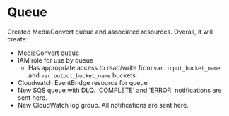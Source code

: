 # Queue

Created MediaConvert queue and associated resources. Overall, it will create:

* MediaConvert queue
* IAM role for use by queue
  * Has appropriate access to read/write from `var.input_bucket_name` and `var.output_bucket_name` buckets.
* Cloudwatch EventBridge resource for queue
* New SQS queue with DLQ. 'COMPLETE' and 'ERROR' notifications are sent here.
* New CloudWatch log group. All notifications are sent here.
